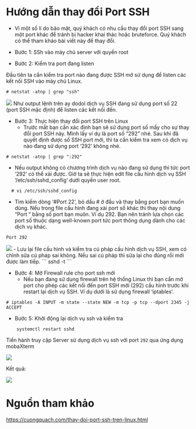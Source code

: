 # Hướng dẫn thay đổi Port SSH
- Vì một số lí do bảo mật, quý khách có nhu cầu thay đổi port SSH sang một port khác để tránh bị hacker khai thác hoặc bruteforce. Quý khách có thể tham khảo bài viết này để thay đổi.
- Bước 1: SSh vào máy chủ server với quyền root

- Bước 2: Kiểm tra port đang listen

Đầu tiên ta cần kiểm tra port nào đang được SSH mở sử dụng để listen các kết nối SSH vào máy chủ Linux.

```
# netstat -atnp | grep "ssh"
```
<img src="https://i.imgur.com/veNXobp.png">
Như output lệnh trên ay dodoì dịch vụ SSH đang sử dụng port số 22 (port SSH mặc định) để listen các kết nối đến.

- Bước 3: Thực hiện thay đổi port SSH trên Linux
  -  Trước mắt bạn cần xác định bạn sẽ sử dụng port số mấy cho sự thay đổi port SSH này. Mình lấy ví dụ là port số “292” nhé. Sau khi đã quyết định được số SSH port mới, thì ta cần kiểm tra xem có dịch vụ nào đang sử dụng port ‘292‘ không nhé.

```
# netstat -atnp | grep ":292"
```
  - Nếu output không có chương trình dịch vụ nào đang sử dụng thì tức port ‘292‘ có thể xài được. Giờ ta sẽ thực hiện edit file cấu hình dịch vụ SSH ‘/etc/ssh/sshd_config‘ dưới quyền user root.

```
  # vi /etc/ssh/sshd_config
```
  - Tìm kiếm dòng ‘#Port 22‘, bỏ dấu # ở đầu và thay bằng port bạn muốn dùng. Nếu trong file cấu hình đang xài port số khác thì thay nội dung “Port <number>” bằng số port bạn muôn. Ví dụ 292. Bạn nên tránh lựa chọn các port số thuộc dạng well-known port tức port thông dụng dành cho các dịch vụ khác.

  ```
  Port 292
  ```
  <img src="https://i.imgur.com/NxOFlSe.png">
    - Lưu lại file cấu hình và kiểm tra cú pháp cấu hình dịch vụ SSH, xem có chỉnh sửa cú pháp sai không. Nếu sai cú pháp thì sửa lại cho đúng rồi mới được làm tiếp.
```
sshd -t
```

- Bước 4: Mở Firewall rule cho port ssh mới
  - Nếu bạn đang sử dụng firewall trên hệ thống Linux thì bạn cần mở port cho phép các kết nối đến port SSH mới (292) cấu hình trước khi restart lại dịch vụ SSH. Ví dụ dưới là sử dụng firewall ‘iptables‘.
```
# iptables -A INPUT -m state --state NEW -m tcp -p tcp --dport 2345 -j ACCEPT
```

- Bước 5: Khởi động lại dịch vụ ssh và kiểm tra
```
    systemctl restart sshd
```
Tiến hành truy cập Server sử dụng dịch vụ ssh với port `292` qua ứng dụng mobaXterm

<img src="https://i.imgur.com/tOFCGKs.png">


Kết quả:

<img src="https://i.imgur.com/ujwDWH3.png">

# Nguồn tham khảo
https://cuongquach.com/thay-doi-port-ssh-tren-linux.html
